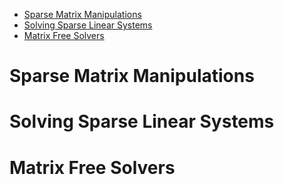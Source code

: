 - [Sparse Matrix Manipulations](#sparse-matrix-manipulations)
- [Solving Sparse Linear Systems](#solving-sparse-linear-systems)
- [Matrix Free Solvers](#matrix-free-solvers)


# Sparse Matrix Manipulations
# Solving Sparse Linear Systems
# Matrix Free Solvers
